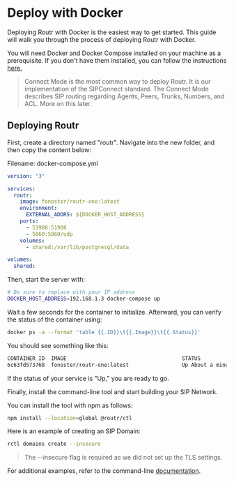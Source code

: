 # Deploy with Docker

Deploying Routr with Docker is the easiest way to get started. This guide will walk you through the process of deploying Routr with Docker.

You will need Docker and Docker Compose installed on your machine as a prerequisite. If you don't have them installed, you can follow the instructions [here.](https://docs.docker.com/get-docker/)

> Connect Mode is the most common way to deploy Routr. It is our implementation of the SIPConnect standard. The Connect Mode describes SIP routing regarding Agents, Peers, Trunks, Numbers, and ACL. More on this later.

## Deploying Routr

First, create a directory named "routr". Navigate into the new folder, and then copy the content below:

Filename: docker-compose.yml

```yaml
version: "3"

services:
  routr:
    image: fonoster/routr-one:latest
    environment:
      EXTERNAL_ADDRS: ${DOCKER_HOST_ADDRESS}
    ports:
      - 51908:51908
      - 5060:5060/udp
    volumes:
      - shared:/var/lib/postgresql/data

volumes:
  shared:
```

Then, start the server with:

```bash
# Be sure to replace with your IP address
DOCKER_HOST_ADDRESS=192.168.1.3 docker-compose up
```

Wait a few seconds for the container to initialize. Afterward, you can verify the status of the container using:

```bash 
docker ps -a --format 'table {{.ID}}\t{{.Image}}\t{{.Status}}'
```

You should see something like this:

```bash
CONTAINER ID  IMAGE                                     STATUS
6c63fd573768  fonoster/routr-one:latest                 Up About a minute
```

If the status of your service is "Up," you are ready to go.

Finally, install the command-line tool and start building your SIP Network.

You can install the tool with npm as follows:

```bash
npm install --location=global @routr/ctl
```

Here is an example of creating an SIP Domain:

```bash
rctl domains create --insecure
```

> The --insecure flag is required as we did not set up the TLS settings.

For additional examples, refer to the command-line [documentation](https://www.npmjs.com/package/@routr/ctl).
